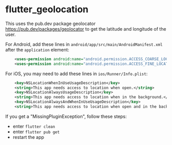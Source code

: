 # flutter_geolocation

This uses the pub.dev package geolocator
https://pub.dev/packages/geolocator
to get the latitude and longitude of the user.

For Android, add these lines in `android/app/src/main/AndroidManifest.xml`
after the `application` element:

```xml
    <uses-permission android:name="android.permission.ACCESS_COARSE_LOCATION" />
    <uses-permission android:name="android.permission.ACCESS_FINE_LOCATION" />
```

For iOS, you may need to add these lines
in `ios/Runner/Info.plist`:

```xml
    <key>NSLocationWhenInUseUsageDescription</key>
	<string>This app needs access to location when open.</string>
    <key>NSLocationAlwaysUsageDescription</key>
	<string>This app needs access to location when in the background.</string>
    <key>NSLocationAlwaysAndWhenInUseUsageDescription</key>
	<string>This app needs access to location when open and in the background.</string>
```

If you get a "MissingPluginException", follow these steps:

- enter `flutter clean`
- enter `flutter pub get`
- restart the app
